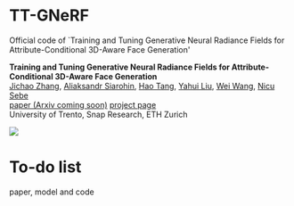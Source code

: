 # TT-GNeRF
Official code of `Training and Tuning Generative Neural Radiance Fields for Attribute-Conditional 3D-Aware Face Generation'

**Training and Tuning Generative Neural Radiance Fields for Attribute-Conditional 3D-Aware Face Generation**  
[Jichao Zhang](https://zihangjiang.github.io/), [Aliaksandr Siarohin](https://scholar.google.com/citations?user=uMl5-k4AAAAJ&hl=en), [Hao Tang](https://scholar.google.com/citations?user=9zJkeEMAAAAJ&hl=en), [Yahui Liu](https://scholar.google.com/citations?hl=en&user=P8qd0rEAAAAJ), 
[Wei Wang](https://weiwangtrento.github.io/), [Nicu Sebe](http://disi.unitn.it/~sebe/) <br>
[paper (Arxiv coming soon)]() [project page](https://zhangqianhui.github.io/TT-GNeRF/) <br>
University of Trento, Snap Research, ETH Zurich

![](./imgs/teaser_opti.gif)




# To-do list

paper, model and code
